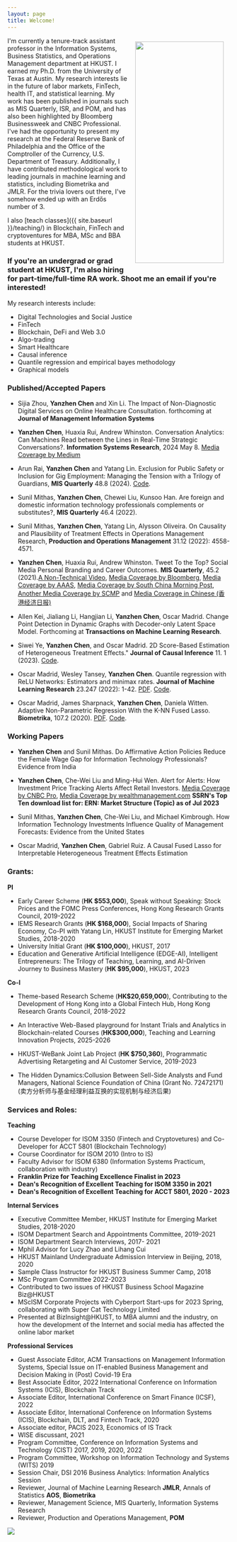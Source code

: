 ```yaml
---
layout: page
title: Welcome!
---
```


<img src="{{ site.baseurl }}/img/yanzhenchen.jpg" width="200" height="500" ALIGN="right" style="margin:10px 15px"/>




I'm currently a tenure-track assistant professor in the Information Systems, Business Statistics, and Operations Management department at HKUST. I earned my Ph.D. from the University of Texas at Austin. My research interests lie in the future of labor markets, FinTech, health IT, and statistical learning. My work has been published in journals such as MIS Quarterly, ISR, and POM, and has also been highlighted by Bloomberg Businessweek and CNBC Professional. I've had the opportunity to present my research at the Federal Reserve Bank of Philadelphia and the Office of the Comptroller of the Currency, U.S. Department of Treasury. Additionally, I have contributed methodological work to leading journals in machine learning and statistics, including Biometrika and JMLR. For the trivia lovers out there, I've somehow ended up with an Erdős number of 3.

I also [teach classes]({{ site.baseurl }}/teaching/) in Blockchain, FinTech and cryptoventures for MBA, MSc and BBA students at HKUST.

### If you're an undergrad or grad student at HKUST, I'm also hiring for part-time/full-time RA work. Shoot me an email if you're interested!

My  research interests  include:
- Digital Technologies and Social Justice
- FinTech 
- Blockchain, DeFi and Web 3.0
- Algo-trading
- Smart Healthcare
- Causal inference
- Quantile regression and empirical bayes methodology
- Graphical models




### Published/Accepted Papers
+ Sijia Zhou, **Yanzhen Chen** and Xin Li. The Impact of Non-Diagnostic Digital Services on Online Healthcare Consultation. forthcoming at **Journal of Management Information Systems**
  
+ **Yanzhen Chen**, Huaxia Rui, Andrew Whinston. Conversation Analytics: Can Machines Read between the Lines in Real-Time Strategic Conversations?. **Information Systems Research**, 2024 May 8. [Media Coverage by Medium](https://medium.com/texas-mccombs/to-detect-evasive-ceos-use-ai-8aa5a90fcca0)
  
+ Arun Rai, **Yanzhen Chen** and Yatang Lin. Exclusion for Public Safety or Inclusion for Gig Employment: Managing the Tension with a Trilogy of Guardians, **MIS Quarterly** 48.8 (2024). [Code](https://osf.io/gsbr9).

+ Sunil Mithas, **Yanzhen Chen**, Chewei Liu, Kunsoo Han. Are foreign and domestic information technology professionals complements or substitutes?, **MIS Quarterly** 46.4 (2022).

+ Sunil Mithas, **Yanzhen Chen**, Yatang Lin, Alysson Oliveira. On Causality and Plausibility of Treatment Effects in Operations Management Research, **Production and Operations Management** 31.12 (2022): 4558-4571.

+ **Yanzhen Chen**, Huaxia Rui, Andrew Whinston. Tweet To the Top? Social Media Personal Branding and Career Outcomes.  **MIS Quarterly**, 45.2 (2021).[A Non-Technical Video](https://www.youtube.com/watch?v=xvpmZypbJ7w), [Media Coverage by Bloomberg](https://www.bloomberg.com/news/articles/2021-02-25/branding-yourself-on-twitter-works-it-did-in-2012-anyway#xj4y7vzkg), [Media Coverage by AAAS](https://www.eurekalert.org/news-releases/960251), [Media Coverage by South China Morning Post](https://www.scmp.com/presented/business/topics/hkust-biz-school-magazine/article/3011484/role-internet-labor-markets), [Another Media Coverage by SCMP](https://www.scmp.com/presented/business/topics/online-practices-changing-world-work/article/2152920/online-practices) and [Media Coverage in Chinese (香港经济日报)](https://paper.hket.com/article/3400983/%E7%A4%BE%E5%AA%92%E5%BB%BA%E5%80%8B%E4%BA%BA%E5%93%81%E7%89%8C%20%E6%94%80%E5%B0%B1%E6%A5%AD%E9%9A%8E%E6%A2%AF%E9%A0%82%E5%B3%B0?mtc=h0003)
  
+ Allen Kei, Jialiang Li, Hangjian Li, **Yanzhen Chen**, Oscar Madrid. Change Point Detection in Dynamic Graphs with Decoder-only Latent Space Model. Forthcoming at **Transactions on Machine Learning Research**.

+ Siwei Ye, **Yanzhen Chen**, and Oscar Madrid. 2D Score-Based Estimation of Heterogeneous Treatment Effects." **Journal of Causal Inference** 11. 1 (2023).
[Code](https://github.com/stevenysw/causal_pp).
 
+ Oscar Madrid, Wesley Tansey, **Yanzhen Chen**.  Quantile regression with ReLU Networks: Estimators and minimax rates. **Journal of Machine Learning Research** 23.247 (2022): 1-42. [PDF](https://arxiv.org/pdf/2010.08236.pdf).  [Code](https://github.com/tansey/quantile-regression).

+ Oscar Madrid,  James Sharpnack, **Yanzhen Chen**, Daniela  Witten.  Adaptive Non-Parametric Regression With the K-NN Fused Lasso. **Biometrika**, 107.2 (2020). [PDF](https://academic.oup.com/biomet/article-abstract/107/2/293/5717457). [Code](https://github.com/stevenysw/qt_knnfl).

<!-- + YikLun Kei, **Yanzhen Chen**, and Oscar Madrid. A Partially Separable Model for Dynamic Valued Networks. **Computational Statistics & Data Analysis** (2023): 107811.[PDF](https://www.sciencedirect.com/science/article/pii/S0167947323001226).

+ Oscar Madrid and **Yanzhen Chen**.  Graphon estimation via nearest neighbor algorithm and 2D fused lasso denoising. **Accepted by The Canadian Journal of Statistics.**  [Link](https://arxiv.org/pdf/1805.07042.pdf).-->

### Working Papers

+ **Yanzhen Chen** and Sunil Mithas. Do Affirmative Action Policies Reduce the Female Wage Gap for Information Technology Professionals? Evidence from India

+ **Yanzhen Chen**, Che-Wei Liu and Ming-Hui Wen. Alert for Alerts: How Investment Price Tracking Alerts Affect Retail Investors. [Media Coverage by CNBC Pro](https://www.cnbc.com/2023/06/29/like-getting-price-tracking-alerts-from-your-online-broker-heres-why-you-should-be-careful.html), [Media Coverage by wealthmanagement.com](https://www.wealthmanagement.com/technology/dark-side-financial-technology-tools) **SSRN's Top Ten download list for: ERN: Market Structure (Topic) as of Jul 2023**

+ Sunil Mithas, **Yanzhen Chen**, Che-Wei Liu, and Michael Kimbrough. How Information Technology Investments Influence Quality of Management Forecasts: Evidence from the United States

+ Oscar Madrid, **Yanzhen Chen**, Gabriel Ruiz. A Causal Fused Lasso for Interpretable Heterogeneous Treatment Effects Estimation

### Grants:
**PI** 

+ Early Career Scheme (**HK $553,000**), Speak without Speaking: Stock Prices and the FOMC Press Conferences, Hong Kong Research Grants Council, 2019-2022
+ IEMS Research Grants (**HK $168,000**), Social Impacts of Sharing Economy, Co-PI with Yatang Lin, HKUST Institute for Emerging Market Studies, 2018-2020
+ University Initial Grant (**HK $100,000**), HKUST, 2017
+ Education and Generative Artificial Intelligence (EDGE-AI), Intelligent Entrepreneurs: The Trilogy of Teaching, Learning, and AI-Driven Journey to Business Mastery (**HK $95,000**), HKUST, 2023

**Co-I**

+ Theme-based Research Scheme (**HK$20,659,000**), Contributing to the Development of Hong Kong into a Global Fintech Hub, Hong Kong Research Grants Council, 2018-2022
  
+ An Interactive Web-Based playground for Instant Trials and Analytics in Blockchain-related Courses (**HK$300,000**), Teaching and Learning Innovation Projects, 2025-2026

+ HKUST-WeBank Joint Lab Project (**HK $750,360**), Programmatic Advertising Retargeting and AI Customer Service, 2019-2023

+ The Hidden Dynamics:Collusion Between Sell-Side Analysts and Fund Managers, National Science Foundation of China (Grant No. 72472171) (卖方分析师与基金经理利益互换的实现机制与经济后果)

  
### Services and Roles:

**Teaching**

+ Course Developer for ISOM 3350 (Fintech and Cryptovetures) and Co-Developer for ACCT 5801 (Blockchain Technology)
+ Course Coordinator for ISOM 2010 (Intro to IS)
+ Faculty Advisor for ISOM 6380 (Information Systems Practicum, collaboration with industry)
+ **Franklin Prize for Teaching Excellence Finalist in 2023**
+ **Dean's Recognition of Excellent Teaching for ISOM 3350 in 2021**
+ **Dean's Recognition of Excellent Teaching for ACCT 5801, 2020 - 2023**

**Internal Services**

+ Executive Committee Member, HKUST Institute for Emerging Market Studies, 2018-2020
+ ISOM Department Search and Appointments Committee, 2019-2021
+ ISOM Department Search Interviews, 2017- 2021
+ Mphil Advisor for Lucy Zhao and Lihang Cui
+ HKUST Mainland Undergraduate Admission Interview in Beijing, 2018, 2020
+ Sample Class Instructor for HKUST Business Summer Camp, 2018
+ MSc Program Committee 2022-2023
+ Contributed to two issues of HKUST Business School Magazine Biz@HKUST
+ MScISM Corporate Projects with Cyberport Start-ups for 2023 Spring, collaborating with Super Cat Technology Limited
+ Presented at BizInsight@HKUST, to MBA alumni and the industry, on how the development of the Internet and social media has affected the online labor market


**Professional Services**

+ Guest Associate Editor, ACM Transactions on Management Information Systems, Special Issue on IT-enabled Business Management and Decision Making in (Post) Covid-19 Era
+ Best Associate Editor, 2022 International Conference on Information Systems (ICIS), Blockchain Track
+ Associate Editor, International Conference on Smart Finance (ICSF), 2022
+ Associate Editor, International Conference on Information Systems (ICIS), Blockchain, DLT, and Fintech Track,  2020
+ Associate editor, PACIS 2023, Economics of IS Track 
+ WISE discussant, 2021
+ Program Committee, Conference on Information Systems and Technology (CIST) 2017, 2019, 2020, 2022 
+ Program Committee, Workshop on Information Technology and Systems (WITS) 2019 
+ Session Chair, DSI 2016 Business Analytics: Information Analytics Session 
+ Reviewer, Journal of Machine Learning Research **JMLR**, Annals of Statistics **AOS**, **Biometrika**  
+ Reviewer, Management Science, MIS Quarterly,  Information Systems Research 
+ Reviewer, Production and Operations Management, **POM**  


<a href="https://clustrmaps.com/site/1bpy1"  title="Visit tracker"><img src="//www.clustrmaps.com/map_v2.png?d=GqAkpiNYTOrL7fSu0ObUhuK1KMv5TJFr-jQhyTz6Vvw&cl=ffffff" /></a>
